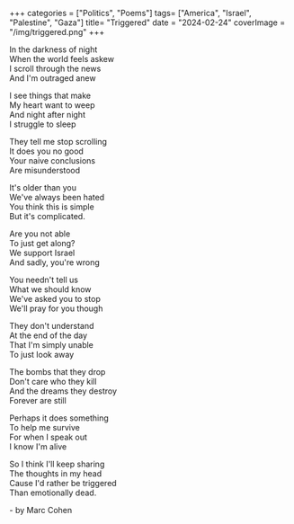 +++
categories = ["Politics", "Poems"]
tags= ["America", "Israel", "Palestine", "Gaza"]
title= "Triggered"
date = "2024-02-24"
coverImage = "/img/triggered.png"
+++

In the darkness of night  
When the world feels askew  
I scroll through the news  
And I'm outraged anew  

<!--more-->  

I see things that make  
My heart want to weep  
And night after night  
I struggle to sleep  

They tell me stop scrolling  
It does you no good  
Your naive conclusions  
Are misunderstood

It's older than you  
We've always been hated  
You think this is simple  
But it's complicated.  

Are you not able  
To just get along?  
We support Israel  
And sadly, you're wrong  

You needn't tell us  
What we should know  
We've asked you to stop  
We'll pray for you though

They don't understand  
At the end of the day  
That I'm simply unable  
To just look away 

The bombs that they drop  
Don't care who they kill  
And the dreams they destroy  
Forever are still  

Perhaps it does something  
To help me survive  
For when I speak out  
I know I'm alive  

So I think I'll keep sharing  
The thoughts in my head  
Cause I'd rather be triggered  
Than emotionally dead.  

\- by Marc Cohen
